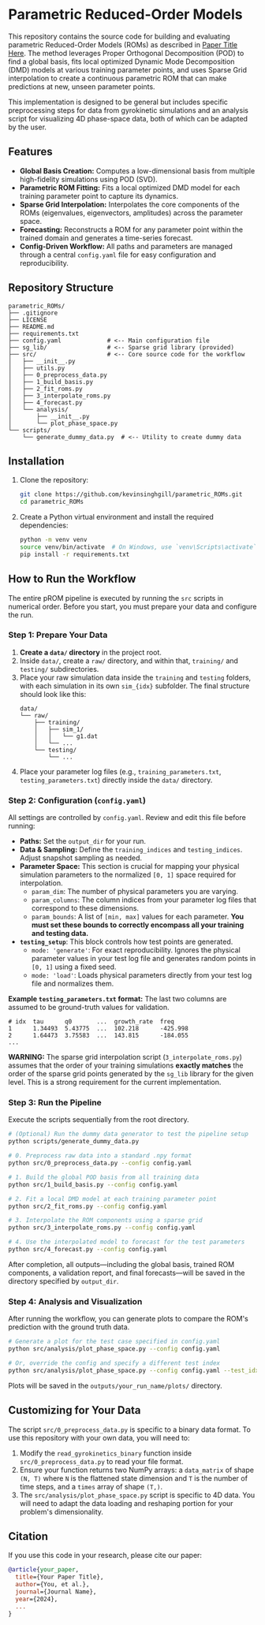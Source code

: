# Parametric Reduced-Order Models

This repository contains the source code for building and evaluating parametric Reduced-Order Models (ROMs) as described in [Paper Title Here](link-to-paper). The method leverages Proper Orthogonal Decomposition (POD) to find a global basis, fits local optimized Dynamic Mode Decomposition (DMD) models at various training parameter points, and uses Sparse Grid interpolation to create a continuous parametric ROM that can make predictions at new, unseen parameter points.

This implementation is designed to be general but includes specific preprocessing steps for data from gyrokinetic simulations and an analysis script for visualizing 4D phase-space data, both of which can be adapted by the user.

## Features

-   **Global Basis Creation:** Computes a low-dimensional basis from multiple high-fidelity simulations using POD (SVD).
-   **Parametric ROM Fitting:** Fits a local optimized DMD model for each training parameter point to capture its dynamics.
-   **Sparse Grid Interpolation:** Interpolates the core components of the ROMs (eigenvalues, eigenvectors, amplitudes) across the parameter space.
-   **Forecasting:** Reconstructs a ROM for any parameter point within the trained domain and generates a time-series forecast.
-   **Config-Driven Workflow:** All paths and parameters are managed through a central `config.yaml` file for easy configuration and reproducibility.

## Repository Structure

```
parametric_ROMs/
├── .gitignore
├── LICENSE
├── README.md
├── requirements.txt
├── config.yaml             # <-- Main configuration file
├── sg_lib/                 # <-- Sparse grid library (provided)
├── src/                    # <-- Core source code for the workflow
│   ├── __init__.py
│   ├── utils.py
│   ├── 0_preprocess_data.py
│   ├── 1_build_basis.py
│   ├── 2_fit_roms.py
│   ├── 3_interpolate_roms.py
│   ├── 4_forecast.py
│   └── analysis/
│       ├── __init__.py
│       └── plot_phase_space.py
└── scripts/
    └── generate_dummy_data.py  # <-- Utility to create dummy data
```

## Installation

1.  Clone the repository:
    ```bash
    git clone https://github.com/kevinsinghgill/parametric_ROMs.git
    cd parametric_ROMs
    ```

2.  Create a Python virtual environment and install the required dependencies:
    ```bash
    python -m venv venv
    source venv/bin/activate  # On Windows, use `venv\Scripts\activate`
    pip install -r requirements.txt
    ```

## How to Run the Workflow

The entire pROM pipeline is executed by running the `src` scripts in numerical order. Before you start, you must prepare your data and configure the run.

### Step 1: Prepare Your Data

1.  **Create a `data/` directory** in the project root.
2.  Inside `data/`, create a `raw/` directory, and within that, `training/` and `testing/` subdirectories.
3.  Place your raw simulation data inside the `training` and `testing` folders, with each simulation in its own `sim_{idx}` subfolder. The final structure should look like this:
    ```
    data/
    └── raw/
        ├── training/
        │   ├── sim_1/
        │   │   └── g1.dat
        │   └── ...
        └── testing/
            └── ...
    ```
4.  Place your parameter log files (e.g., `training_parameters.txt`, `testing_parameters.txt`) directly inside the `data/` directory.

### Step 2: Configuration (`config.yaml`)

All settings are controlled by `config.yaml`. Review and edit this file before running:

-   **Paths:** Set the `output_dir` for your run.
-   **Data & Sampling:** Define the `training_indices` and `testing_indices`. Adjust snapshot sampling as needed.
-   **Parameter Space:** This section is crucial for mapping your physical simulation parameters to the normalized `[0, 1]` space required for interpolation.
    -   `param_dim`: The number of physical parameters you are varying.
    -   `param_columns`: The column indices from your parameter log files that correspond to these dimensions.
    -   `param_bounds`: A list of `[min, max]` values for each parameter. **You must set these bounds to correctly encompass all your training and testing data.**
-   **`testing_setup`**: This block controls how test points are generated.
    -   `mode: 'generate'`: For exact reproducibility. Ignores the physical parameter values in your test log file and generates random points in `[0, 1]` using a fixed seed.
    -   `mode: 'load'`: Loads physical parameters directly from your test log file and normalizes them.

**Example `testing_parameters.txt` format:**
The last two columns are assumed to be ground-truth values for validation.
```
# idx  tau      q0       ...  growth_rate  freq
1      1.34493  5.43775  ...  102.218      -425.998
2      1.64473  3.75583  ...  143.815      -184.055
...
```

**WARNING:** The sparse grid interpolation script (`3_interpolate_roms.py`) assumes that the order of your training simulations **exactly matches** the order of the sparse grid points generated by the `sg_lib` library for the given level. This is a strong requirement for the current implementation.

### Step 3: Run the Pipeline

Execute the scripts sequentially from the root directory.

```bash
# (Optional) Run the dummy data generator to test the pipeline setup
python scripts/generate_dummy_data.py

# 0. Preprocess raw data into a standard .npy format
python src/0_preprocess_data.py --config config.yaml

# 1. Build the global POD basis from all training data
python src/1_build_basis.py --config config.yaml

# 2. Fit a local DMD model at each training parameter point
python src/2_fit_roms.py --config config.yaml

# 3. Interpolate the ROM components using a sparse grid
python src/3_interpolate_roms.py --config config.yaml

# 4. Use the interpolated model to forecast for the test parameters
python src/4_forecast.py --config config.yaml
```
After completion, all outputs—including the global basis, trained ROM components, a validation report, and final forecasts—will be saved in the directory specified by `output_dir`.

### Step 4: Analysis and Visualization

After running the workflow, you can generate plots to compare the ROM's prediction with the ground truth data.

```bash
# Generate a plot for the test case specified in config.yaml
python src/analysis/plot_phase_space.py --config config.yaml

# Or, override the config and specify a different test index
python src/analysis/plot_phase_space.py --config config.yaml --test_idx 5
```
Plots will be saved in the `outputs/your_run_name/plots/` directory.

## Customizing for Your Data

The script `src/0_preprocess_data.py` is specific to a binary data format. To use this repository with your own data, you will need to:
1.  Modify the `read_gyrokinetics_binary` function inside `src/0_preprocess_data.py` to read your file format.
2.  Ensure your function returns two NumPy arrays: a `data_matrix` of shape `(N, T)` where `N` is the flattened state dimension and `T` is the number of time steps, and a `times` array of shape `(T,)`.
3.  The `src/analysis/plot_phase_space.py` script is specific to 4D data. You will need to adapt the data loading and reshaping portion for your problem's dimensionality.

## Citation

If you use this code in your research, please cite our paper:

```bibtex
@article{your_paper,
  title={Your Paper Title},
  author={You, et al.},
  journal={Journal Name},
  year={2024},
  ...
}
```
```
